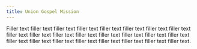 ```yaml
---
title: Union Gospel Mission
---
```

Filler text filler text filler text filler text filler text filler text filler text filler text filler text filler text filler text filler text filler text filler text filler text filler text filler text filler text filler text filler text filler text filler text filler text filler text.
